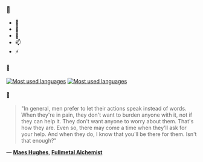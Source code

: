 ### 👋

- 🔭
- 🌱
- 💬
- 📫
- ⚡

#### 🧏

[![Most used languages](https://github-readme-stats-aynah.vercel.app/api/top-langs/?username=aynh&theme=solarized-dark&langs_count=6&layout=compact&hide_title=true)](https://github.com/anuraghazra/github-readme-stats#gh-dark-mode-only)
[![Most used languages](https://github-readme-stats-aynah.vercel.app/api/top-langs/?username=aynh&theme=solarized-light&langs_count=6&layout=compact&hide_title=true)](https://github.com/anuraghazra/github-readme-stats#gh-light-mode-only)

#### 💬

> "In general, men prefer to let their actions speak instead of words. When they're in pain, they don't want to burden anyone with it, not if they can help it. They don't want anyone to worry about them. That's how they are. Even so, there may come a time when they'll ask for your help. And when they do, I know that you'll be there for them. Isn't that enough?"

&mdash; [**Maes Hughes**](https://myanimelist.net/character.php?q=Maes%20Hughes&cat=character), [**Fullmetal Alchemist**](https://myanimelist.net/search/all?q=Fullmetal%20Alchemist&cat=all)
